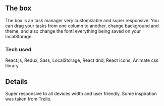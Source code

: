 ## The box

The box is an task manager very customizable and super responsive.
You can drag your tasks from one column to another, change background and theme, and also change the font! everything being saved on your localStorage.

### Tech used

React.js,
Redux,
Sass,
LocalStorage,
React dnd,
React icons,
Animate css library

## Details

Super responsive to all devices width and user friendly.
Some inspiration was taken from Trello.
